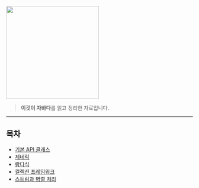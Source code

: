 <img src="http://image.yes24.com/goods/15651484/XL" width="250"/>

> **이것이 자바다**를 읽고 정리한 자료입니다.
---

## 목차
- [기본 API 클래스](./기본%20API%20클래스.md)
- [제네릭](./제네릭.md)
- [람다식](./람다식.md)
- [컬렉션 프레임워크](./컬렉션%20프레임워크.md)
- [스트림과 병렬 처리](./스트림과%20병렬%20처리.md)
